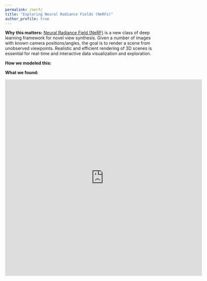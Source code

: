 ```yaml
---
permalink: /nerf/
title: "Exploring Neural Radiance Fields (NeRFs)"
author_profile: true
---
```



**Why this matters:**
[Neural Radiance Field (NeRF)](https://arxiv.org/abs/2003.08934) is a new class of deep learning framework for novel view synthesis. Given a number of images with known camera positions/angles, the goal is to render a scene from unobserved viewpoints. Realistic and efficient rendering of 3D scenes is essential for real-time and interactive data visualization and exploration.

**How we modeled this:**

**What we found:**
<iframe src="https://player.vimeo.com/video/587604817?h=2db627bf89" width="640" height="640" frameborder="0" allow="autoplay; fullscreen; picture-in-picture" allowfullscreen></iframe>


